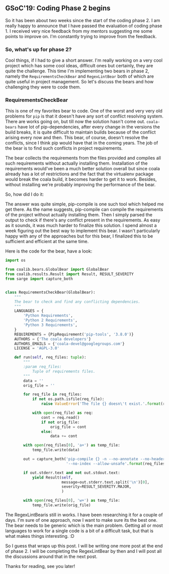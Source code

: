 ## GSoC'19: Coding Phase 2 begins

So it has been about two weeks since the start of the coding phase 2. I am
really happy to announce that I have passed the evaluation of coding phase 1.
I received very nice feedback from my mentors suggesting me some points to
improve on. I'm constantly trying to improve from the feedback.

### So, what's up for phase 2?
Cool things, if I had to give a short answer. I'm really working on a very cool
project which has some cool ideas, difficult ones but certainly, they are quite
the challenge.
This time I'm implementing two bears in phase 2, namely the
`RequirementsCheckBear` and `RegexLintBear` both of which are quite useful in
project management. So let's discuss the bears and how challenging they were to
code them.

### RequirementsCheckBear
This is one of my favorites bear to code. One of the worst and very very old
problems for `pip` is that it doesn't have any sort of conflict resolving
system. There are works going on, but till now the solution hasn't come out.
`coala-bears` have lot of pip-dependencies, after every change in the versions
the build breaks, it is quite difficult to maintain builds because of the
conflict arising every now and then. This bear, of course, doesn't resolve the
conflicts, since I think pip would have that in the coming years. The job of the
bear is to find such conflicts in project requirements.

The bear collects the requirements from the files provided and compiles all such
requirements without actually installing them. Installation of the requirements
would've been a much better solution overall but since coala already has a lot
of restrictions and the fact that the virtualenv package would break the coala
build, it becomes harder to get it to work. Besides, without installing we're
probably improving the performance of the bear.

So, how did I do it:

The answer was quite simple, pip-compile is one such tool which helped me get
there. As the name suggests, pip-compile can compile the requirements of the
project without actually installing them. Then I simply parsed the output to
check if there's any conflict present in the requirements. As easy as it sounds,
it was much harder to finalize this solution. I spend almost a week figuring out
the best way to implement this bear. I wasn't particularly happy with any of the
approaches but for this bear, I finalized this to be sufficient and efficient at
the same time.

Here is the code for the bear, have a look:


```py
import os

from coalib.bears.GlobalBear import GlobalBear
from coalib.results.Result import Result, RESULT_SEVERITY
from sarge import capture_both


class RequirementsCheckBear(GlobalBear):
    """
    The bear to check and find any conflicting dependencies.
    """
    LANGUAGES = {
        'Python Requirements',
        'Python 2 Requirements',
        'Python 3 Requirements',
    }
    REQUIREMENTS = {PipRequirement('pip-tools', '3.8.0')}
    AUTHORS = {'The coala developers'}
    AUTHORS_EMAILS = {'coala-devel@googlegroups.com'}
    LICENSE = 'AGPL-3.0'

    def run(self, req_files: tuple):
        """
        :param req_files:
            Tuple of requirements files.
        """
        data = ''
        orig_file = ''

        for req_file in req_files:
            if not os.path.isfile(req_file):
                raise ValueError('The file {} doesn\'t exist.'.format(req_file))

            with open(req_file) as req:
                cont = req.read()
                if not orig_file:
                    orig_file = cont
                else:
                    data += cont

        with open(req_files[0], 'a+') as temp_file:
            temp_file.write(data)

        out = capture_both('pip-compile {} -n --no-annotate --no-header '
                           '--no-index --allow-unsafe'.format(req_files[0]))

        if out.stderr.text and not out.stdout.text:
            yield Result(self,
                         message=out.stderr.text.split('\n')[0],
                         severity=RESULT_SEVERITY.MAJOR,
                         )

        with open(req_files[0], 'w+') as temp_file:
            temp_file.write(orig_file)
```

The RegexLintBearis still in works. I have been researching it for a couple of
days. I'm sure of one approach, now I want to make sure its the best one. The
bear needs to be generic which is the main problem. Getting all or most
languages to work for a single code is a bit of a difficult task, but that is
what makes things interesting. :D

So I guess that wraps up this post. I will be writing one more post at the end
of phase 2. I will be completing the RegexLintBear by then and I will post all
the discussions around that in the next post.

Thanks for reading, see you later!